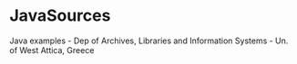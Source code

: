 # JavaSources
Java examples - Dep of Archives, Libraries and Information Systems - Un. of West Attica, Greece
